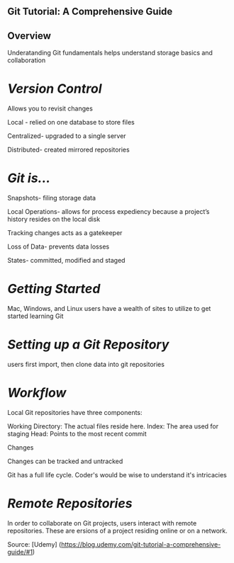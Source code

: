 ## Git Tutorial: A Comprehensive Guide

## Overview 

Underatanding Git fundamentals helps understand storage basics and collaboration

# *Version Control*

Allows you to revisit changes

Local - relied on one database to store files

Centralized- upgraded to a single server 

Distributed- created mirrored repositories

# *Git is...*

Snapshots- filing storage data

Local Operations- allows for process expediency because a project’s history resides on the local disk

Tracking changes acts as a gatekeeper

Loss of Data- prevents data losses

States- committed, modified and staged

# *Getting Started*

Mac, Windows, and Linux users have a wealth of sites to utilize to get started learning Git

# *Setting up a Git Repository*

users first import, then clone data into git repositories

# *Workflow*

Local Git repositories have three components:

Working Directory: The actual files reside here.
Index: The area used for staging
Head: Points to the most recent commit

Changes

Changes can be tracked and untracked

Git has a full life cycle.  Coder's would be wise to understand it's intricacies

# *Remote Repositories*

In order to collaborate on Git projects, users interact with remote repositories.  These are ersions of a project residing online or on a network. 

Source: [Udemy] (https://blog.udemy.com/git-tutorial-a-comprehensive-guide/#1)
